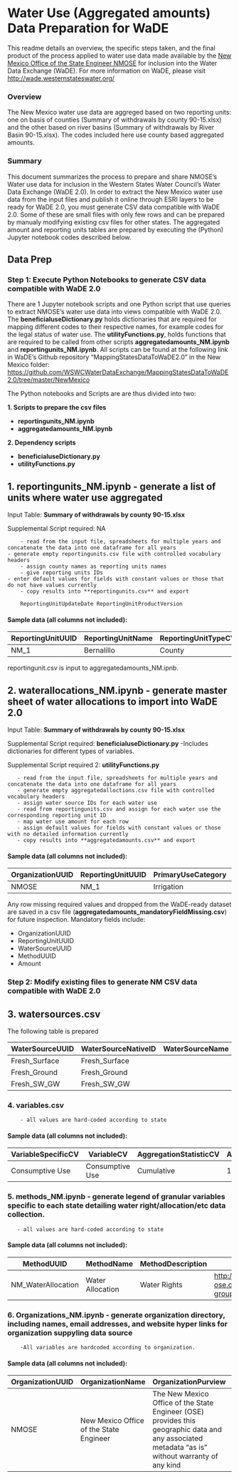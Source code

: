 # Water Use (Aggregated amounts) Data Preparation for WaDE

This readme details an overview, the specific steps taken, and the final product of the process applied to water use data made available by the [New Mexico Office of the State Engineer NMOSE](http://geospatialdata-ose.opendata.arcgis.com/datasets/ose-points-of-diversion) for inclusion into the Water Data Exchange (WaDE). For more information on WaDE, please visit http://wade.westernstateswater.org/

### Overview 
The New Mexico water use data are aggreged based on two reporting units: one on basis of counties (Summary of withdrawals by county 90-15.xlsx) and the other based on river basins (Summary of withdrawals by River Basin 90-15.xlsx). The codes included here use county based aggregated amounts.

### Summary
This document summarizes the process to prepare and share NMOSE’s Water use data for inclusion in the Western States Water Council’s Water Data Exchange (WaDE 2.0). In order to extract the New Mexico water use data from the input files and publish it online through ESRI layers to be ready for WaDE 2.0, you must generate CSV data compatible with WaDE 2.0. Some of these are small files with only few rows and can be prepared by manualy modifying existing csv files for other states. The aggregated amount and reporting units tables are prepared by executing the (Python) Jupyter notebook codes described below.
 
 ## Data Prep
 ### Step 1: Execute Python Notebooks to generate CSV data compatible with WaDE 2.0

There are 1 Jupyter notebook scripts and one Python script that use queries to extract NMOSE’s water use data into views compatible with WaDE 2.0. The **beneficialuseDictionary.py** holds dictionaries that are required for mapping different codes to their respective names, for example codes for the legal status of water use. The **utilityFunctions.py**, holds functions that are required to be called from other scripts **aggregatedamounts_NM.ipynb** and **reportingunits_NM.ipynb**.  All scripts can be found at the following link in WaDE’s Github repository “MappingStatesDataToWaDE2.0” in the New Mexico folder:
https://github.com/WSWCWaterDataExchange/MappingStatesDataToWaDE2.0/tree/master/NewMexico

The Python notebooks and Scripts are are thus divided into two:

**1. Scripts to prepare the csv files**
- **reportingunits_NM.ipynb**
- **aggregatedamounts_NM.ipynb**

**2. Dependency scripts**
- **beneficialuseDictionary.py**
- **utilityFunctions.py**



##  1.  reportingunits_NM.ipynb - generate a list of units where water use aggregated
 Input Table: 
 **Summary of withdrawals by county 90-15.xlsx**

Supplemental Script required:
NA

        - read from the input file, spreadsheets for multiple years and concatenate the data into one dataframe for all years
	- generate empty reportingunits.csv file with controlled vocabulary headers
        - assign county names as reporting units names
        - give reporting units IDs 
	- enter default values for fields with constant values or those that do not have values currently
        - copy results into **reportingunits.csv** and export

		ReportingUnitUpdateDate	ReportingUnitProductVersion	
				

#### Sample data (all columns not included):

   ReportingUnitUUID | ReportingUnitName | ReportingUnitTypeCV | StateCV 
   ------------ | ------------ | ---------- | ---- 
   NM_1 | Bernalillo |County | NM 


reportingunit.csv is input to aggregatedamounts_NM.ipnb.


##  2. waterallocations_NM.ipynb - generate master sheet of water allocations to import into WaDE 2.0
 Input Table: 
 **Summary of withdrawals by county 90-15.xlsx**   

Supplemental Script required:
**beneficialuseDictionary.py**
 -Includes dictionaries for different types of variables. 
 
Supplemental Script required 2:
**utilityFunctions.py**

       - read from the input file, spreadsheets for multiple years and concatenate the data into one dataframe for all years
       - generate empty aggregatedalloctions.csv file with controlled vocabulary headers
       - assign water source IDs for each water use
       - read from reportingunits.csv and assign for each water use the corresponding reporting unit ID
       - map water use amount for each row
       - assign default values for fields with constant values or those with no detailed information currently
       - copy results into **aggregatedamounts.csv** and export
        


####  Sample data (all columns not included):
   
   OrganizationUUID | ReportingUnitUUID | PrimaryUseCategory | BeneficialUseCategory | WaterSourceUUID | MethodUUID   
   ---------------- | ----------------- | ------------------ | --------------------- | --------------- | ----------- 
  NMOSE| NM_1| Irrigation   | Public Water Supply | Fresh_Ground |NMOSE_Water_uses

Any row missing required values and dropped from the WaDE-ready dataset are saved in a csv file (**aggregatedamounts_mandatoryFieldMissing.csv**) for future inspection.
Mandatory fields include: 
 - OrganizationUUID
 - ReportingUnitUUID
 - WaterSourceUUID
 - MethodUUID
 - Amount


### Step 2: Modify existing files to generate NM CSV data compatible with WaDE 2.0

##  3. watersources.csv   

The following table is prepared

WaterSourceUUID | WaterSourceNativeID | WaterSourceName | WaterSourceTypeCV | WaterQualityIndicatorCV | GNISFeatureNameCV | Geometry
--------------- | ------------------- | --------------- | ----------------- | ------------------------|-------------------|--------- 
Fresh_Surface	| Fresh_Surface	      | 		| Unspecified	    | Fresh         	      | 		  |		
Fresh_Ground	| Fresh_Ground	      | 		| Unspecified	    | Fresh         	      | 		  |		
Fresh_SW_GW	| Fresh_SW_GW	      | 		| Unspecified	    | Fresh         	      | 		  |		

   		

### 4. variables.csv 
        - all values are hard-coded according to state

#### Sample data (all columns not included):

   VariableSpecificCV | VariableCV | AggregationStatisticCV| AggregationInterval | AggregationIntervalUnitCV | ReportYearStartMonth| ReportYearTypeCV | AmountUnitCV 
   ---------------- | ------------ | -------- | ---------- | ----------- | ---------- | ----------- | --------- 
  Consumptive Use | Consumptive Use | Cumulative| 1 | Year |1-Oct| WaterYear| Acre feet
  
  
### 5. methods_NM.ipynb - generate legend of granular variables specific to each state detailing water right/allocation/etc data collection.
       - all values are hard-coded according to state
       
#### Sample data (all columns not included):
   
   MethodUUID | MethodName | MethodDescription| MethodNEMLink | 
   ---------------- | ------------ | -------- | ---------- | 
  NM_WaterAllocation| Water Allocation | Water Rights| http://geospatialdata-ose.opendata.arcgis.com/search?groupIds=fabf18d6e0634ae38c86475c9ada6498 | 
 
  
  ### 6. Organizations_NM.ipynb - generate organization directory, including names, email addresses, and website hyper links for organization suppyling data source
  
        -All variables are hardcoded according to organization.
        
 #### Sample data (all columns not included):
   
   OrganizationUUID | OrganizationName | OrganizationPurview| OrganizationWebsite |
   ---------------- | ------------ | -------- | ---------- | 
  NMOSE | 	New Mexico Office of the State Engineer | The New Mexico Office of the State Engineer (OSE) provides this geographic data and any associated metadata “as is” without warranty of any kind | https://github.com/WSWCWaterDataExchange/MappingStatesDataToWaDE2.0/tree/master/NewMexico |

